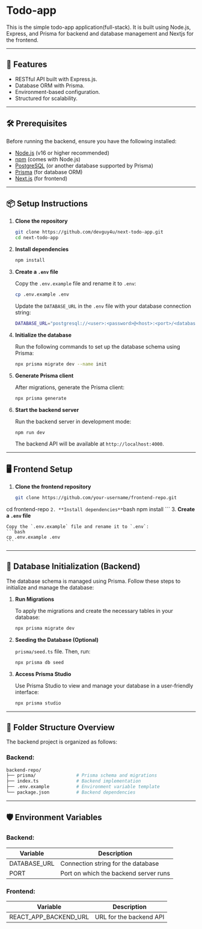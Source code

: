 # Todo-app
This is the simple todo-app application(full-stack). It is built using Node.js, Express, and Prisma for backend and database management and Nextjs for the frontend.

---

## 🚀 Features
- RESTful API built with Express.js.
- Database ORM with Prisma.
- Environment-based configuration.
- Structured for scalability.

---

## 🛠 Prerequisites
Before running the backend, ensure you have the following installed:
- [Node.js](https://nodejs.org/) (v16 or higher recommended)
- [npm](https://www.npmjs.com/) (comes with Node.js)
- [PostgreSQL](https://www.postgresql.org/) (or another database supported by Prisma)
- [Prisma](https://www.prisma.io/) (for database ORM)
- [Next.js](https://nextjs.org/) (for frontend)

---

## 📦 Setup Instructions

1. **Clone the repository**
    ```bash
    git clone https://github.com/devguy4u/next-todo-app.git
    cd next-todo-app
    ```  
2. **Install dependencies**
   ```bash
   npm install
    ```

3. **Create a `.env` file**
    
    Copy the `.env.example` file and rename it to `.env`:
  
    ```bash
    cp .env.example .env
    ```

    Update the `DATABASE_URL` in the `.env` file with your database connection string:

    ```bash
    DATABASE_URL="postgresql://<user>:<password>@<host>:<port>/<database>"
4. **Initialize the database**
  
    Run the following commands to set up the database schema using Prisma:

    ```bash
    npx prisma migrate dev --name init
5. **Generate Prisma client**
   
   After migrations, generate the Prisma client:

   ```bash
   npx prisma generate
6. **Start the backend server**
   
    Run the backend server in development mode:

    ```bash
    npm run dev
    ```
    The backend API will be available at `http://localhost:4000`.

---

## 🖥 Frontend Setup
1. **Clone the frontend repository**
    ```bash
    git clone https://github.com/your-username/frontend-repo.git
cd frontend-repo
    ```
2. **Install dependencies**
    ```bash
    npm install
    ```
3. **Create a `.env` file**

    Copy the `.env.example` file and rename it to `.env`:
    ```bash
    cp .env.example .env
    ```

---

## 🔄 Database Initialization (Backend)
The database schema is managed using Prisma. Follow these steps to initialize and manage the database:
1. **Run Migrations**
   
    To apply the migrations and create the necessary tables in your database:

    ```bash
    npx prisma migrate dev
    ```
2. **Seeding the Database (Optional)**
   
    `prisma/seed.ts` file. Then, run:

    ```bash
    npx prisma db seed
    ```
3. **Access Prisma Studio**
   
    Use Prisma Studio to view and manage your database in a user-friendly interface:

    ```bash
    npx prisma studio
    ```

---

## 📂 Folder Structure Overview

The backend project is organized as follows:

### Backend:

```bash
backend-repo/
├── prisma/               # Prisma schema and migrations
├── index.ts              # Backend implementation
├── .env.example          # Environment variable template
└── package.json          # Backend dependencies

```


---

## 🛡 Environment Variables

### Backend:
| Variable     | Description                           |
| ------------ | ------------------------------------- |
| DATABASE_URL | Connection string for the database    |
| PORT         | Port on which the backend server runs |

### Frontend:
| Variable              | Description             |
| --------------------- | ----------------------- |
| REACT_APP_BACKEND_URL | URL for the backend API |

